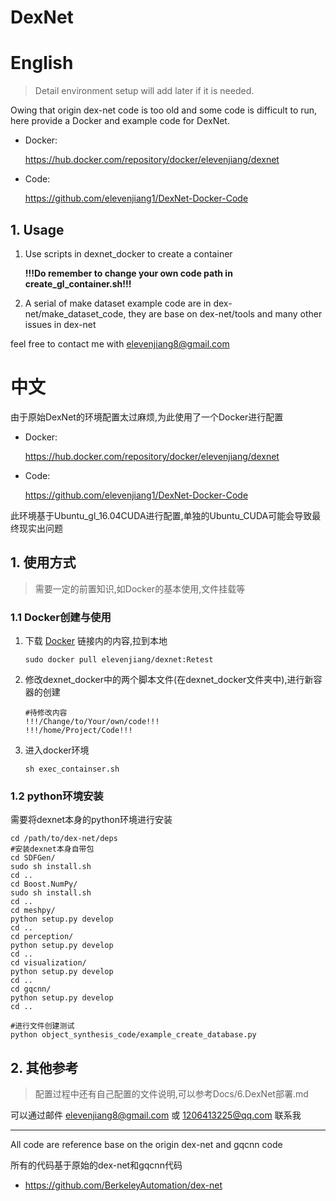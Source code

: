 # DexNet



# English

> Detail environment setup will add later if it is needed.

Owing that origin dex-net code is too old and some code is difficult to run, here provide a Docker and example code for DexNet.

- Docker:

  https://hub.docker.com/repository/docker/elevenjiang/dexnet

- Code:

  https://github.com/elevenjiang1/DexNet-Docker-Code



## 1. Usage

1. Use scripts in dexnet_docker to create a container

   **!!!Do remember to change your own code path in create_gl_container.sh!!!**

2. A serial of make dataset example code are in dex-net/make_dataset_code, they are base on dex-net/tools and many other issues in dex-net





feel free to contact me with elevenjiang8@gmail.com




# 中文

由于原始DexNet的环境配置太过麻烦,为此使用了一个Docker进行配置

- Docker:

  https://hub.docker.com/repository/docker/elevenjiang/dexnet

- Code:

  https://github.com/elevenjiang1/DexNet-Docker-Code



此环境基于Ubuntu_gl_16.04CUDA进行配置,单独的Ubuntu_CUDA可能会导致最终现实出问题



## 1. 使用方式

> 需要一定的前置知识,如Docker的基本使用,文件挂载等

### 1.1 Docker创建与使用

1. 下载 [Docker](https://hub.docker.com/repository/docker/elevenjiang/dexnet) 链接内的内容,拉到本地

   ```
   sudo docker pull elevenjiang/dexnet:Retest
   ```

2. 修改dexnet_docker中的两个脚本文件(在dexnet_docker文件夹中),进行新容器的创建

   ```
   #待修改内容
   !!!/Change/to/Your/own/code!!!
   !!!/home/Project/Code!!!
   ```

3. 进入docker环境

   ```
   sh exec_containser.sh
   ```



### 1.2 python环境安装

需要将dexnet本身的python环境进行安装

```
cd /path/to/dex-net/deps
#安装dexnet本身自带包
cd SDFGen/
sudo sh install.sh 
cd ..
cd Boost.NumPy/
sudo sh install.sh 
cd ..
cd meshpy/
python setup.py develop
cd ..
cd perception/
python setup.py develop
cd ..
cd visualization/
python setup.py develop
cd ..
cd gqcnn/
python setup.py develop
cd ..

#进行文件创建测试
python object_synthesis_code/example_create_database.py 
```



## 2. 其他参考

> 配置过程中还有自己配置的文件说明,可以参考Docs/6.DexNet部署.md





可以通过邮件 elevenjiang8@gmail.com 或  1206413225@qq.com 联系我



*****

All code are reference base on the origin dex-net and gqcnn code

所有的代码基于原始的dex-net和gqcnn代码

- https://github.com/BerkeleyAutomation/dex-net



